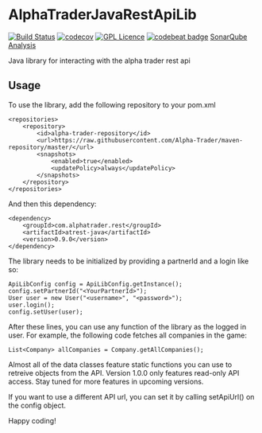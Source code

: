 # AlphaTraderJavaRestApiLib
[![Build Status](https://travis-ci.org/Alpha-Trader/AlphaTraderJavaRestApiLib.svg?branch=master)](https://travis-ci.org/Alpha-Trader/AlphaTraderJavaRestApiLib) [![codecov](https://codecov.io/gh/Alpha-Trader/AlphaTraderJavaRestApiLib/branch/master/graph/badge.svg)](https://codecov.io/gh/Alpha-Trader/AlphaTraderJavaRestApiLib)
 [![GPL Licence](https://badges.frapsoft.com/os/gpl/gpl.png?v=103)](https://opensource.org/licenses/GPL-3.0/) [![codebeat badge](https://codebeat.co/badges/b3389414-f450-454b-9f19-2031ecbfe911)](https://codebeat.co/projects/github-com-alpha-trader-alphatraderjavarestapilib) [SonarQube Analysis](https://sonarqube.com/dashboard?id=com.alphatrader.rest%3Ajava-lib "Sonarqube")

Java library for interacting with the alpha trader rest api

## Usage
To use the library, add the following repository to your pom.xml

    <repositories>
        <repository>
            <id>alpha-trader-repository</id>
            <url>https://raw.githubusercontent.com/Alpha-Trader/maven-repository/master/</url>
            <snapshots>
                <enabled>true</enabled>
                <updatePolicy>always</updatePolicy>
            </snapshots>
        </repository>
    </repositories>
    
And then this dependency:

    <dependency>                                                                
        <groupId>com.alphatrader.rest</groupId>                                                  
        <artifactId>atrest-java</artifactId>                                            
        <version>0.9.0</version>                                                   
    </dependency>

The library needs to be initialized by providing a partnerId and a login like so:

    ApiLibConfig config = ApiLibConfig.getInstance();
    config.setPartnerId("<YourPartnerId>");
    User user = new User("<username>", "<password>");
    user.login();
    config.setUser(user);
    
After these lines, you can use any function of the library as the logged in user. For example, the following code fetches all companies in the game:

    List<Company> allCompanies = Company.getAllCompanies();

Almost all of the data classes feature static functions you can use to retreive objects from the API. Version 1.0.0 only features read-only API access. Stay tuned for more features in upcoming versions. 

If you want to use a different API url, you can set it by calling setApiUrl() on the config object.

Happy coding!
